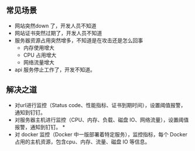 ## 常见场景

* 网站突然down 了，开发人员不知道
* 网站证书突然过期了，开发人员不知道
* 服务器资源占用突然增多，不知道是在攻击还是怎么回事
  * 内存使用增大
  * CPU 占用增大
  * 网络流量增大
* api 服务停止工作了，开发不知道。

## 解决之道

* 对url进行监控（Status code、性能指标、证书到期时间），设置阈值报警，通知到钉钉。
* 对服务器主机进行监控（CPU、内存、负载、磁盘 IO、网络流量），设置阈值报警，通知到钉钉。
  \*
* 对 docker 监控（Docker 中一版部署着特定服务），监控指标，每个 Docker 占用的主机资源，包含cpu、内存、流量、磁盘 IO 等信息。



